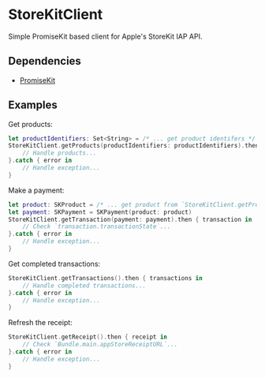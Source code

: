 # StoreKitClient

Simple PromiseKit based client for Apple's StoreKit IAP API.

## Dependencies

- [PromiseKit](https://github.com/mxcl/PromiseKit/)

## Examples

Get products:

```swift
let productIdentifiers: Set<String> = /* ... get product identifers */
StoreKitClient.getProducts(productIdentifiers: productIdentifiers).then { productsResponse in
    // Handle products...
}.catch { error in
    // Handle exception...
}
```

Make a payment:

```swift
let product: SKProduct = /* ... get product from `StoreKitClient.getProducts` */
let payment: SKPayment = SKPayment(product: product)
StoreKitClient.getTransaction(payment: payment).then { transaction in
    // Check `transaction.transactionState`...
}.catch { error in
    // Handle exception...
}
```

Get completed transactions:

```swift
StoreKitClient.getTransactions().then { transactions in
    // Handle completed transactions...
}.catch { error in
    // Handle exception...
}
```

Refresh the receipt:

```swift
StoreKitClient.getReceipt().then { receipt in
    // Check `Bundle.main.appStoreReceiptURL`...
}.catch { error in
    // Handle exception...
}
```
